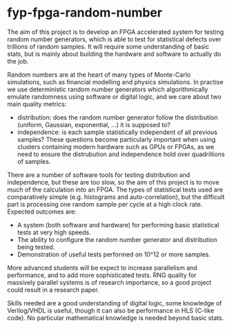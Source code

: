 # fyp-fpga-random-number
The aim of this project is to develop an FPGA accelerated system for
testing random number generators, which is able to test for statistical
defects over trillions of random samples. It will require some understanding
of basic stats, but is mainly about building the hardware and software
to actually do the job.

Random numbers are at the heart of many types of Monte-Carlo simulations,
such as financial modelling and physics simulations. In practise we
use deterministic random number generators which algorithmically
emulate randomness using software or digital logic, and we care about two
main quality metrics:
- distribution: does the random number generator follow the
  distribution (uniform, Gaussian, exponential, ...) it is supposed to?
- independence: is each sample statistically independent of all previous samples?
These questions become particularly important when using clusters
containing modern hardware such as GPUs or FPGAs, as we need to
ensure the distrubution and independence hold over quadrillions of samples.

There are a number of software tools for testing distribution and independence,
but these are too slow, so the aim of this project is to move much of the
calculation into an FPGA. The types of statistical tests used are comparatively
simple (e.g. histograms and auto-correlation), but the difficult part is processing
one random sample per cycle at a high clock rate. Expected outcomes are:

- A system (both software and hardware) for performing basic statistical tests at very high speeds.
- The ability to configure the random number generator and distribution being tested.
- Demonstration of useful tests performed on 10^12 or more samples.

More advanced students will be expect to increase parallelism and performance, and
to add more sophisticated tests. RNG quality for massively parallel
systems is of research importance, so a good project could result
in a research paper.

Skills needed are a good understanding of digital logic, some knowledge of
Verilog/VHDL is useful, though it can also be performance in HLS (C-like
code). No particular mathematical knowledge is needed beyond basic stats.
